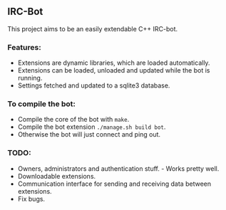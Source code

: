 ## IRC-Bot
This project aims to be an easily extendable C++ IRC-bot.

### Features:
* Extensions are dynamic libraries, which are loaded automatically.
* Extensions can be loaded, unloaded and updated while the bot is running.
* Settings fetched and updated to a sqlite3 database.

### To compile the bot:
* Compile the core of the bot with ```make```.
* Compile the bot extension ```./manage.sh build bot```.
 * Otherwise the bot will just connect and ping out.

### TODO:
* Owners, administrators and authentication stuff. - Works pretty well.
* Downloadable extensions.
* Communication interface for sending and receiving data between extensions.
* Fix bugs.

